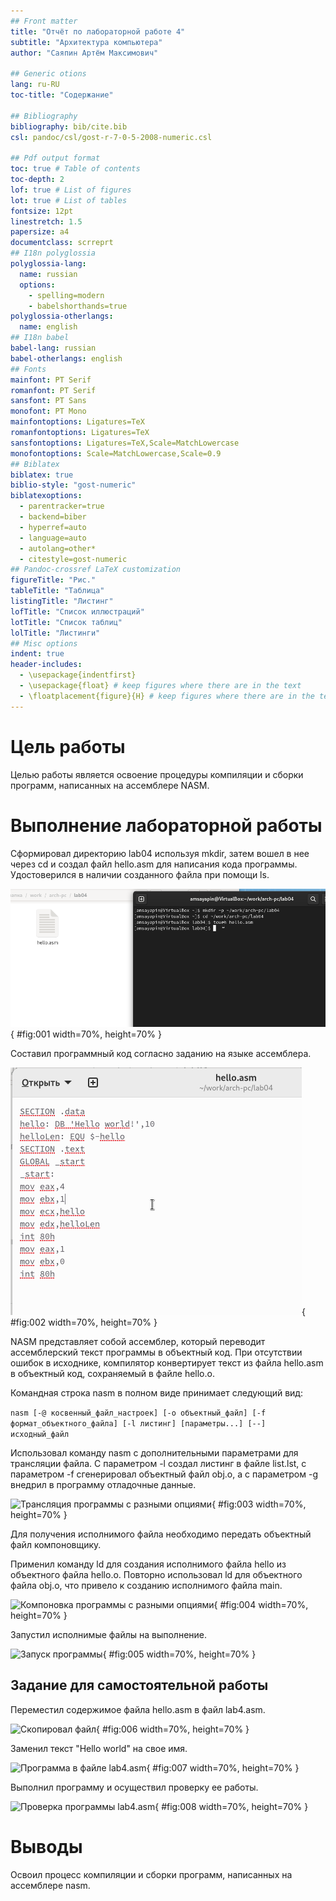 ```yaml
---
## Front matter
title: "Отчёт по лабораторной работе 4"
subtitle: "Архитектура компьютера"
author: "Саяпин Артём Максимович"

## Generic otions
lang: ru-RU
toc-title: "Содержание"

## Bibliography
bibliography: bib/cite.bib
csl: pandoc/csl/gost-r-7-0-5-2008-numeric.csl

## Pdf output format
toc: true # Table of contents
toc-depth: 2
lof: true # List of figures
lot: true # List of tables
fontsize: 12pt
linestretch: 1.5
papersize: a4
documentclass: scrreprt
## I18n polyglossia
polyglossia-lang:
  name: russian
  options:
	- spelling=modern
	- babelshorthands=true
polyglossia-otherlangs:
  name: english
## I18n babel
babel-lang: russian
babel-otherlangs: english
## Fonts
mainfont: PT Serif
romanfont: PT Serif
sansfont: PT Sans
monofont: PT Mono
mainfontoptions: Ligatures=TeX
romanfontoptions: Ligatures=TeX
sansfontoptions: Ligatures=TeX,Scale=MatchLowercase
monofontoptions: Scale=MatchLowercase,Scale=0.9
## Biblatex
biblatex: true
biblio-style: "gost-numeric"
biblatexoptions:
  - parentracker=true
  - backend=biber
  - hyperref=auto
  - language=auto
  - autolang=other*
  - citestyle=gost-numeric
## Pandoc-crossref LaTeX customization
figureTitle: "Рис."
tableTitle: "Таблица"
listingTitle: "Листинг"
lofTitle: "Список иллюстраций"
lotTitle: "Список таблиц"
lolTitle: "Листинги"
## Misc options
indent: true
header-includes:
  - \usepackage{indentfirst}
  - \usepackage{float} # keep figures where there are in the text
  - \floatplacement{figure}{H} # keep figures where there are in the text
---
```


# Цель работы

Целью работы является освоение процедуры компиляции и сборки программ, написанных на ассемблере NASM.

# Выполнение лабораторной работы

Сформировал директорию lab04 используя mkdir, затем вошел в нее через cd и создал файл hello.asm для написания кода программы.
Удостоверился в наличии созданного файла при помощи ls.

![Создан каталог для работы и файл для программы](image/01.png){ #fig:001 width=70%, height=70% }

Составил программный код согласно заданию на языке ассемблера.

![Программа в файле hello.asm](image/02.png){ #fig:002 width=70%, height=70% }

NASM представляет собой ассемблер, который переводит ассемблерский текст программы в объектный код.
При отсутствии ошибок в исходнике, компилятор конвертирует текст из файла hello.asm в объектный код, сохраняемый в файле hello.o.

Командная строка nasm в полном виде принимает следующий вид:

```nasm [-@ косвенный_файл_настроек] [-o объектный_файл] [-f формат_объектного_файла] [-l листинг] [параметры...] [--] исходный_файл```

Использовал команду nasm с дополнительными параметрами для трансляции файла.
С параметром -l создал листинг в файле list.lst, с параметром -f сгенерировал объектный файл obj.o, а с параметром -g внедрил в программу отладочные данные.

![Трансляция программы c разными опциями](image/03.png){ #fig:003 width=70%, height=70% }

Для получения исполнимого файла необходимо передать объектный файл компоновщику.

Применил команду ld для создания исполнимого файла hello из объектного файла hello.o.
Повторно использовал ld для объектного файла obj.o, что привело к созданию исполнимого файла main.

![Компоновка программы c разными опциями](image/04.png){ #fig:004 width=70%, height=70% }

Запустил исполнимые файлы на выполнение.

![Запуск программы](image/05.png){ #fig:005 width=70%, height=70% }

## Задание для самостоятельной работы

Переместил содержимое файла hello.asm в файл lab4.asm.

![Скопировал файл](image/06.png){ #fig:006 width=70%, height=70% }

Заменил текст "Hello world" на свое имя.

![Программа в файле lab4.asm](image/07.png){ #fig:007 width=70%, height=70% }

Выполнил программу и осуществил проверку ее работы.

![Проверка программы lab4.asm](image/08.png){ #fig:008 width=70%, height=70% }

# Выводы

Освоил процесс компиляции и сборки программ, написанных на ассемблере nasm.
